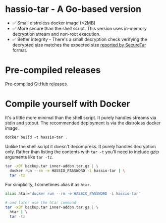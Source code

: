 # hassio-tar - A Go-based version

- :white_check_mark: Small distroless docker image (<2MB)
- :white_check_mark: More secure than the shell script. This version uses
  in-memory decryption stream and non-root execution.
- :white_check_mark: Better integrity - There's a small decryption check
  verifying the decrypted size matches the expected size [reported by
  SecureTar][securetar] format.

# Pre-compiled releases

Pre-compiled [GitHub releases][releases].

[releases]: https://github.com/samrocketman/home-assistant-decrypt-backup/releases

# Compile yourself with Docker

It's a little more minimal than the shell script.  It purely handles streams via
stdin and stdout.  The recommended deployment is via the distroless docker
image.

    docker build -t hassio-tar .

Unlike the shell script it doesn't decompress.  It purely handles decryption
only.  Rather than listing the contents with `tar -t` you'll need to include
gzip arguments like `tar -tz`.

```bash
tar -xOf backup.tar inner-addon.tar.gz | \
  docker run --rm -e HASSIO_PASSWORD -i hassio-tar | \
  tar -tz
```

For simplicity, I sometimes alias it as `htar`.

```bash
alias htar='docker run --rm -e HASSIO_PASSWORD -i hassio-tar'

# and later use the htar command
tar -xOf backup.tar inner-addon.tar.gz | \
  htar | \
  tar -tz
```

[securetar]: https://github.com/pvizeli/securetar
